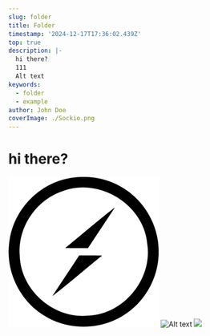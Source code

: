 ```yaml
---
slug: folder
title: Folder
timestamp: '2024-12-17T17:36:02.439Z'
top: true
description: |-
  hi there?
  111
  Alt text
keywords:
  - folder
  - example
author: John Doe
coverImage: ./Sockio.png
---
```


# hi there?

![111](./Sockio.png)
![Alt text](/Mysql.png)
![](/Mysql.png)
